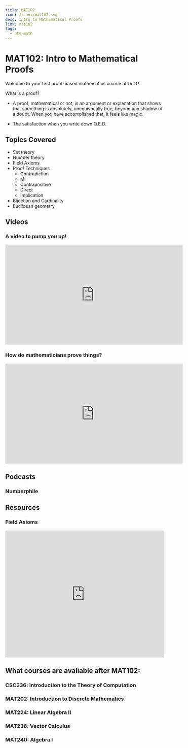 ```yaml
---
title: MAT102
icon: /icons/mat102.svg
desc: Intro to Mathematical Proofs
link: mat102
tags:
  - utm-math
---
```


# MAT102: Intro to Mathematical Proofs

Welcome to your first proof-based mathematics course at UofT!

What is a proof?

- A proof, mathematical or not, is an argument or explanation that shows that
  something is absolutely, unequivocally true, beyond any shadow of a doubt.
  When you have accomplished that, it feels like magic.

- The satisfaction when you write down Q.E.D.

## Topics Covered

- Set theory
- Number theory
- Field Axioms
- Proof Techniques
  - Contradiction
  - MI
  - Contrapositive
  - Direct
  - Implication
- Bijection and Cardinality
- Euclidean geometry

## Videos

### A video to pump you up!

<iframe width="560" height="315" src="https://www.youtube.com/embed/K0mNkJy-Q9s" frameborder="0" allow="accelerometer; autoplay; encrypted-media; gyroscope; picture-in-picture" allowfullscreen></iframe>

### How do mathematicians prove things?

<iframe width="560" height="315" src="https://www.youtube.com/embed/xoKozKnzq3I" frameborder="0" allow="accelerometer; autoplay; encrypted-media; gyroscope; picture-in-picture" allowfullscreen></iframe>

## Podcasts

### Numberphile

<grid-1-x-2 link="https://www.numberphile.com/podcast" 
img-Src="https://yt3.ggpht.com/a/AATXAJxsRjTa8MZvldY7gZ9qJNATqxKBFCPDZftYkg=s288-c-k-c0xffffffff-no-rj-mo"
button="Start Listening!"
desc="A podcast where mathematicians talk about their life and research"></grid-1-x-2>

<grid-1-x-2 :reversed="true" link='https://podcasts.apple.com/us/podcast/the-joy-of-x/id1495067186'
img-Src="https://images.squarespace-cdn.com/content/5436e695e4b07f1e91b30155/1413407411253-0L77UY94Y6UDHOO3AD6E/?content-type=image%2Fjpeg"
button="Start Listening!"
desc="The acclaimed mathematician and author Steven Strogatz interviews some of the world’s leading scientists about their lives and work."></grid-1-x-2>

## Resources

<grid-1-x-2
title="Intro to Proofs"
link='https://www.youtube.com/watch?v=V5tUc-J124s'
img-Src="https://external-content.duckduckgo.com/iu/?u=https%3A%2F%2Ftse1.mm.bing.net%2Fth%3Fid%3DOIP.6SJaapSUZ8k6Levep82aJgAAAA%26pid%3DApi&f=1"
button="Start Listening!"
desc="This is an introduction to proofs, introducing techniques likes Contradiction, Contrapositive, etc."></grid-1-x-2>

### Field Axioms

<iframe width="500" height="400" src="https://www.youtube.com/embed/ndniuygmXEo" frameborder="0" allow="accelerometer; autoplay; clipboard-write; encrypted-media; gyroscope; picture-in-picture" allowfullscreen></iframe>

<grid-1-x-2
:reversed=true
title="Mathematical Induction"
link='https://www.youtube.com/watch?v=ndniuygmXEo'
img-Src="https://external-content.duckduckgo.com/iu/?u=https%3A%2F%2Ftse3.mm.bing.net%2Fth%3Fid%3DOIP.cnNMXOx79EDHDbAFOEopzQHaDt%26pid%3DApi&f=1"
button="Start Listening!"
desc="This video will introduce you to mathematical induction."></grid-1-x-2>

<grid-1-x-2
title="Euclidean geometry"
link='https://www.youtube.com/watch?v=wQAiytWGgEk'
img-Src="https://external-content.duckduckgo.com/iu/?u=https%3A%2F%2Ftse3.mm.bing.net%2Fth%3Fid%3DOIP.aj6WCdmPleUSyez68D7PIQHaB3%26pid%3DApi&f=1"
button="Check it out!"
desc="This video is an introduction to Euclidean geometry a major part of MAT102."></grid-1-x-2>

## What courses are avaliable after MAT102:

### CSC236: Introduction to the Theory of Computation

### MAT202: Introduction to Discrete Mathematics

### MAT224: Linear Algebra II

### MAT236: Vector Calculus

### MAT240: Algebra I
